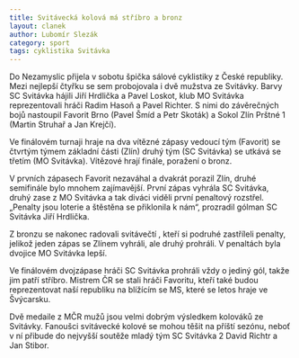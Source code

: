 ```yaml
---
title: Svitávecká kolová má stříbro a bronz
layout: clanek
author: Lubomír Slezák
category: sport
tags: cyklistika Svitávka
---
```


Do Nezamyslic přijela v sobotu špička sálové cyklistiky z České republiky. Mezi nejlepší čtyřku se sem probojovala i dvě mužstva ze Svitávky. Barvy SC Svitávka hájili Jiří Hrdlička a Pavel Loskot, klub MO Svitávka reprezentovali hráči Radim Hasoň a Pavel Richter. S nimi do závěrečných bojů nastoupil Favorit Brno (Pavel Šmíd a Petr Skoták) a Sokol Zlín Prštné 1 (Martin Struhař a Jan Krejčí). 

Ve finálovém turnaji hraje na dva vítězné zápasy vedoucí tým (Favorit) se čtvrtým týmem základní části (Zlín) druhý tým (SC Svitávka) se utkává se třetím (MO Svitávka). Vítězové hrají finále, poražení o bronz. 

V prvních zápasech Favorit nezaváhal a dvakrát porazil Zlín, druhé semifinále bylo mnohem zajímavější. První zápas vyhrála SC Svitávka, druhý zase z MO Svitávka a tak diváci viděli první penaltový rozstřel. „Penalty jsou loterie a štěstěna se přiklonila k nám“, prozradil gólman SC Svitávka Jiří Hrdlička. 

Z bronzu se nakonec radovali svitávečtí , kteří si podruhé zastříleli penalty, jelikož jeden zápas se Zlínem vyhráli, ale druhý prohráli. V penaltách byla dvojice MO Svitávka lepší. 

Ve finálovém dvojzápase hráči SC Svitávka prohráli vždy o jediný gól, takže jim patří stříbro. Mistrem ČR se stali hráči Favoritu, kteří také budou reprezentovat naší republiku na blížícím se MS, které se letos hraje ve Švýcarsku. 

Dvě medaile z MČR mužů jsou velmi dobrým výsledkem kolováků ze Svitávky. Fanoušci svitávecké kolové se mohou těšit na příští sezónu, neboť v ní přibude do nejvyšší soutěže mladý tým SC Svitávka 2 David Richtr a Jan Stibor.